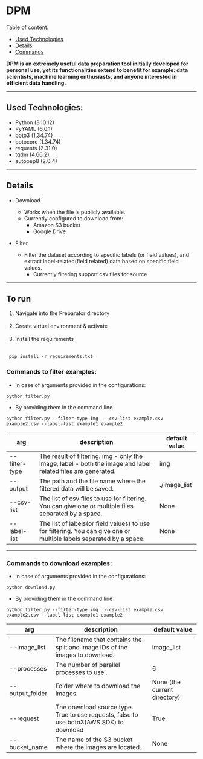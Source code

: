 # DPM
[Table of content:](#description)
- [Used Technologies](#used-technologies)
- [Details](#details)
- [Commands](#to-run)

**DPM is an extremely useful data preparation tool initially developed for personal use, yet its functionalities extend to benefit for example: data scientists, machine learning enthusiasts, and anyone interested in efficient data handling.**

---
## Used Technologies:
- Python (3.10.12)
- PyYAML (6.0.1)
- boto3 (1.34.74)
- botocore (1.34.74)
- requests (2.31.0)
- tqdm (4.66.2)
- autopep8 (2.0.4)

---
## Details

- Download
  - Works when the file is publicly available. 
  - Currently configured to download from:
    - Amazon S3 bucket
    - Google Drive

- Filter
  - Filter the dataset according to specific labels (or field values), and extract label-related(field related) data based on specific field values.
    - Currently filtering support csv files for source

---
## To run
1. Navigate into the Preparator directory </br></br>
2. Create virtual environment & activate </br></br>
3. Install the requirements </br></br>

```commandline
 pip install -r requirements.txt
```


### Commands to filter examples:

- In case of arguments provided in the configurations: 

```commandline
python filter.py
```

- By providing them in the command line

```commandline
python filter.py --filter-type img  --csv-list example.csv example2.csv --label-list example1 example2
```

| arg          | description |  default value| 
|--------------|-------------|---------------|
| --filter-type| The result of filtering. img - only the image, label - both the image and label related files are generated.| img |
| --output     | The path and the file name where the filtered data will be saved. |   ./image_list |
| --csv-list   | The list of csv files to use for filtering. You can give one or multiple files separated by a space. | None |
| --label-list | The list of labels(or field values) to use for filtering. You can give one or multiple labels separated by a space. | None |

---

### Commands to download examples:
- In case of arguments provided in the configurations: 

```commandline
python download.py
```

- By providing them in the command line

```commandline
python filter.py --filter-type img  --csv-list example.csv example2.csv --label-list example1 example2
```

| arg             | description                                                                             |  default value              | 
|-----------------|-----------------------------------------------------------------------------------------|-----------------------------|
| --image_list    | The filename that contains the split and image IDs of the images to download.           | image_list                  |
| --processes     | The number of parallel processes to use .                                               | 6                           |
| --output_folder | Folder where to download the images.                                                    | None (the current directory)|
| --request       | The download source type. True to use requests, false to use boto3(AWS SDK) to download | True                        |
| --bucket_name   | The name of the S3 bucket where the images are located.                                 | None                        |
